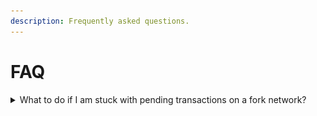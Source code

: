 ```yaml
---
description: Frequently asked questions.
---
```


# FAQ

<details>

<summary>What to do if I am stuck with pending transactions on a fork network?</summary>

You can end up in this situation if you are following the [onchain tutorial](tutorials/tuto.md) or the [onchain sample project](run-example-apps/). If it is the case, you are unable to make any transaction work on your local chain, and you surely view this type of message on your MetaMask:

![MetaMask connected to a locally forked Mumbai Testnet](<../.gitbook/assets/Capture d’écran 2023-05-12 à 01.10.06.png>)

![Pending MetaMask transactions](<../.gitbook/assets/Capture d’écran 2023-05-12 à 01.11.27.png>)

To get rid of this issue, you will need to go to "Settings > Advanced > Clear activity tab data" while connected to the fork chain (so anvil node is still running).

![MetaMask settings to clear activity tab data](<../.gitbook/assets/Capture d’écran 2023-05-12 à 01.18.14 (1).png>)

You can then stop your anvil local node and the frontend of your application before relaunching the anvil node with `yarn anvil` and then your frontend with `yarn dev`. If you are still stuck with this restart, come ask your questions in our [Discord](https://discord.gg/sismo) in the **#dev-support** channel. &#x20;

</details>
